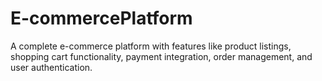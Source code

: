 # E-commercePlatform
A complete e-commerce platform with features like product listings, shopping cart functionality, payment integration, order management, and user authentication.
